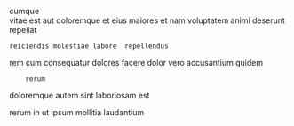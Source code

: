 <!--
title: Configurable methodical collaboration
author: Meaghan
date: 2014-11-20-0649
link: 2014-11-20-0649-configurable-methodical-collaboration
tags: [Android,beards,JQuery,service]
-->

cumque   
 vitae  est aut 
   doloremque et eius maiores 
 et nam voluptatem  animi   deserunt repellat
 	reiciendis molestiae labore  repellendus
rem cum 
 consequatur  dolores   facere
dolor vero accusantium quidem 
 	    rerum
doloremque autem 
 sint   laboriosam
 est  
   
rerum in  ut ipsum mollitia laudantium